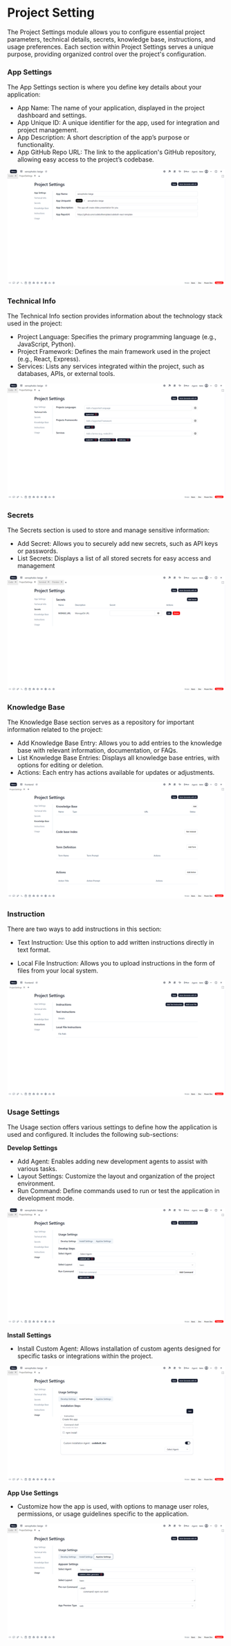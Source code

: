 # Project Setting

The Project Settings module allows you to configure essential project parameters, technical details, secrets, knowledge base, instructions, and usage preferences. Each section within Project Settings serves a unique purpose, providing organized control over the project's configuration.


### App Settings
The App Settings section is where you define key details about your application:

* App Name: The name of your application, displayed in the project dashboard and settings.
* App Unique ID: A unique identifier for the app, used for integration and project management.
* App Description: A short description of the app’s purpose or functionality.
* App GitHub Repo URL: The link to the application's GitHub repository, allowing easy access to the project’s codebase.

![project_app_setting](../../../../static/img/project_app_setting.png)


### Technical Info
The Technical Info section provides information about the technology stack used in the project:

* Project Language: Specifies the primary programming language (e.g., JavaScript, Python).
* Project Framework: Defines the main framework used in the project (e.g., React, Express).
* Services: Lists any services integrated within the project, such as databases, APIs, or external tools.


![project_tech_info](../../../../static/img/project_tech_info.png)


### Secrets
The Secrets section is used to store and manage sensitive information:

* Add Secret: Allows you to securely add new secrets, such as API keys or passwords.
* List Secrets: Displays a list of all stored secrets for easy access and management


![project_secret](../../../../static/img/project_secret.png)


### Knowledge Base
The Knowledge Base section serves as a repository for important information related to the project:

* Add Knowledge Base Entry: Allows you to add entries to the knowledge base with relevant information, documentation, or FAQs.
* List Knowledge Base Entries: Displays all knowledge base entries, with options for editing or deletion.
* Actions: Each entry has actions available for updates or adjustments.

![project_knowledgebase](../../../../static/img/project_knowledgebase.png)

### Instruction
There are two ways to add instructions in this section:

* Text Instruction: Use this option to add written instructions directly in text format.

* Local File Instruction: Allows you to upload instructions in the form of files from your local system.

![project_instruction](../../../../static/img/project_instruction.png)


### Usage Settings

The Usage section offers various settings to define how the application is used and configured. It includes the following sub-sections:

**Develop Settings**
* Add Agent: Enables adding new development agents to assist with various tasks.
* Layout Settings: Customize the layout and organization of the project environment.
* Run Command: Define commands used to run or test the application in development mode.

![project_develop](../../../../static/img/project_develop.png)


**Install Settings**
* Install Custom Agent: Allows installation of custom agents designed for specific tasks or integrations within the project.

![project_install](../../../../static/img/project_install.png)


**App Use Settings**
* Customize how the app is used, with options to manage user roles, permissions, or usage guidelines specific to the application.

![project_appuse](../../../../static/img/project_appuse.png)